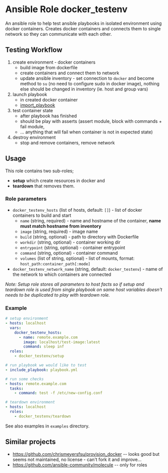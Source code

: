 # Ansible Role docker_testenv

An ansible role to help test ansible playbooks in isolated environment using
docker containers. Creates docker containers and connects them to single network
so they can communicate with each other.

## Testing Workflow

1. create environment - docker containers
    * build image from dockerfile
    * create containers and connect them to network
    * update ansible inventory - set connection to `docker` and become method to
      `su` (no need to configure sudo in docker image), nothing else should be
      changed in inventory (ie. host and group vars)
2. launch playbook
    * in created docker container
    * [import_playbook](https://docs.ansible.com/ansible/latest/modules/import_playbook_module.html)
3. test container state
    * after playbook has finished
    * should be play with asserts (assert module, block with commands + fail
      module,
    * ... anything that will fail when container is not in expected state)
4. destroy environment
    * stop and remove containers, remove network

## Usage

This role contains two sub-roles;

* **setup** which create resources in docker and
* **teardown** that removes them.

### Role parameters

* `docker_testenv_hosts` (list of hosts, default: `[]`) - list of docker
  containers to build and start
    * `name` (string, required) - name and hostname of the container,
      **name must match hostname from inventory**
    * `image` (string, required) - image name
    * `build` (string, optional) - path to directory with Dockerfile
    * `workdir` (string, optional) - container working dir
    * `entrypoint` (string, optional) - container entrypoint
    * `command` (string, optional) - container command
    * `volumes` (list of string, optional) - list of mounts, format:
      `host_path:container_path[:mode]`
* `docker_testenv_network_name` (string, default: `docker_testenv`) - name of
  the network to which containers are connected

*Note: Setup role stores all parameters to host facts so if setup and teardown
role is used from single playbook on same host variables doesn't needs to be
duplicated to play with teardown role.*

### Example

```yaml
# setup environment
- hosts: localhost
  vars:
    docker_testenv_hosts:
      - name: remote.example.com
        image: localhost/test-image:latest
        command: sleep inf
  roles:
    - docker_testenv/setup

# run playbook we would like to test
- include_playbook: playbook.yml

# run some checks
- hosts: remote.example.com
  tasks:
    - command: test -f /etc/new-config.conf

# teardown environment
- hosts: localhost
  roles:
    - docker_testenv/teardown
```

See also examples in `examples` directory.

## Similar projects

* https://github.com/chrismeyersfsu/provision_docker -- looks good but seems not
  maintained, no license - can't fork it and improve...
* https://github.com/ansible-community/molecule -- only for roles
